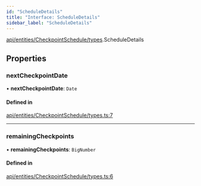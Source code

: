 ```yaml
---
id: "ScheduleDetails"
title: "Interface: ScheduleDetails"
sidebar_label: "ScheduleDetails"
---
```


[api/entities/CheckpointSchedule/types](../../../../../../modules/API/Entities/CheckpointSchedule/Types/Types.md).ScheduleDetails

## Properties

### nextCheckpointDate

• **nextCheckpointDate**: `Date`

#### Defined in

[api/entities/CheckpointSchedule/types.ts:7](https://github.com/PolymeshAssociation/polymesh-sdk/blob/95e180d28/src/api/entities/CheckpointSchedule/types.ts#L7)

___

### remainingCheckpoints

• **remainingCheckpoints**: `BigNumber`

#### Defined in

[api/entities/CheckpointSchedule/types.ts:6](https://github.com/PolymeshAssociation/polymesh-sdk/blob/95e180d28/src/api/entities/CheckpointSchedule/types.ts#L6)
